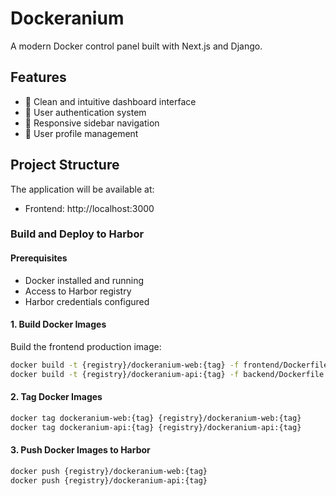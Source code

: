# Dockeranium

A modern Docker control panel built with Next.js and Django.

## Features

- 🎯 Clean and intuitive dashboard interface
- 🔐 User authentication system
- 📱 Responsive sidebar navigation
- 👤 User profile management

## Project Structure

The application will be available at:
- Frontend: http://localhost:3000

### Build and Deploy to Harbor

#### Prerequisites
- Docker installed and running
- Access to Harbor registry
- Harbor credentials configured

#### 1. Build Docker Images

Build the frontend production image:

```bash
docker build -t {registry}/dockeranium-web:{tag} -f frontend/Dockerfile.prod .
docker build -t {registry}/dockeranium-api:{tag} -f backend/Dockerfile.prod .
```

#### 2. Tag Docker Images

```bash
docker tag dockeranium-web:{tag} {registry}/dockeranium-web:{tag}
docker tag dockeranium-api:{tag} {registry}/dockeranium-api:{tag}
```

#### 3. Push Docker Images to Harbor

```bash
docker push {registry}/dockeranium-web:{tag}
docker push {registry}/dockeranium-api:{tag}
```